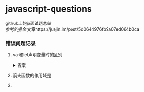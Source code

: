 # javascript-questions
github上的js面试题总结  
参考的掘金文章https://juejin.im/post/5d0644976fb9a07ed064b0ca

### 错误问题记录
1. var和let声明变量时的区别  
    <details>
    <summary>答案</summary>
    <mark>
    二者都会被变量提升，但是var在创建时即被初始化，所以提前console会显示undefined，而let只会被创建不会初始化，  
    所以提前输出会显示ReferenceError（暂时性死区）
    </mark>
    </details>  

2. 箭头函数的作用域是  
3.  

